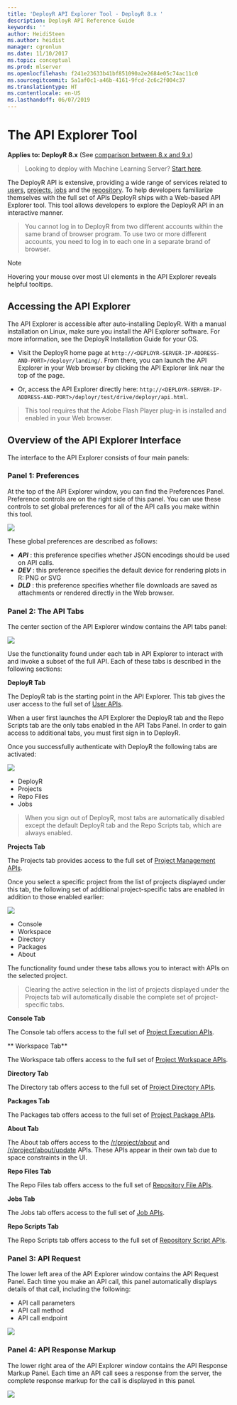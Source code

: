 ```yaml
---
title: 'DeployR API Explorer Tool - DeployR 8.x '
description: DeployR API Reference Guide
keywords: ''
author: HeidiSteen
ms.author: heidist
manager: cgronlun
ms.date: 11/10/2017
ms.topic: conceptual
ms.prod: mlserver
ms.openlocfilehash: f241e23633b41bf851090a2e2684e05c74ac11c0
ms.sourcegitcommit: 5a1af0c1-a46b-4161-9fcd-2c6c2f004c37
ms.translationtype: HT
ms.contentlocale: en-US
ms.lasthandoff: 06/07/2019
---
```

#  <a name="the-api-explorer-tool"></a>The API Explorer Tool

**Applies to: DeployR 8.x**   (See [comparison between 8.x and 9.x](../whats-new-in-r-server.md#8vs9))

>Looking to deploy with Machine Learning Server? [Start here](../what-is-operationalization.md).

The DeployR API is extensive, providing a wide range of services related to [users](deployr-api-reference.md#users-on-the-api), [projects](deployr-api-reference.md#projects-on-the-api), [jobs](deployr-api-reference.md#jobs-on-the-api) and the [repository](deployr-api-reference.md#repository-on-the-api). To help developers familiarize themselves with the full set of APIs DeployR ships with a Web-based API Explorer tool. This tool allows developers to explore the DeployR API in an interactive manner.

>You cannot log in to DeployR from two different accounts within the same brand of browser program. To use two or more different accounts, you need to log in to each one in a separate brand of browser. 

>[!NOTE]
>Hovering your mouse over most UI elements in the API Explorer reveals helpful tooltips.

## <a name="accessing-the-api-explorer"></a>Accessing the API Explorer

The API Explorer is accessible after auto-installing DeployR. With a manual installation on Linux, make sure you install the API Explorer software. For more information, see the DeployR Installation Guide for your OS.

+ Visit the DeployR home page at `http://<DEPLOYR-SERVER-IP-ADDRESS-AND-PORT>/deployr/landing/`. From there, you can launch the API Explorer in your Web browser by clicking the API Explorer link near the top of the page.

+ Or, access the API Explorer directly here: `http://<DEPLOYR-SERVER-IP-ADDRESS-AND-PORT>/deployr/test/drive/deployr/api.html`.

>This tool requires that the Adobe Flash Player plug-in is installed and enabled in your Web browser.


## <a name="overview-of-the-api-explorer-interface"></a>Overview of the API Explorer Interface 

The interface to the API Explorer consists of four main panels:

### <a name="panel-1-preferences"></a>Panel 1: Preferences 

At the top of the API Explorer window, you can find the Preferences Panel. Preference controls are on the right side of this panel. You can use these controls to set global preferences for all of the API calls you make within this tool.

![](media/deployr-api-explorer-tool/deployr-api-explorer-tool-1.png)

These global preferences are described as follows:

-  ***API*** : this preference specifies whether JSON encodings should be used on API calls.
-  ***DEV*** : this preference specifies the default device for rendering plots in R: PNG or SVG
-  ***DLD*** : this preference specifies whether file downloads are saved as attachments or rendered directly in the Web browser.

### <a name="panel-2-the-api-tabs"></a>Panel 2: The API Tabs

The center section of the API Explorer window contains the API tabs panel:

![](media/deployr-api-explorer-tool/deployr-api-explorer-tool-2.png)


Use the functionality found under each tab in API Explorer to interact with and invoke a subset of the full API. Each of these tabs is described in the following sections:

**DeployR Tab**

The DeployR tab is the starting point in the API Explorer. This tab gives the user access to the full set of [User APIs](deployr-api-reference.md#users).

When a user first launches the API Explorer the DeployR tab and the Repo Scripts tab are the only tabs enabled in the API Tabs Panel. In order to gain access to additional tabs, you must first sign in to DeployR.

Once you successfully authenticate with DeployR the following tabs are activated:

![](media/deployr-api-explorer-tool/deployr-api-explorer-tool-5.png)

- DeployR
- Projects
- Repo Files
- Jobs

>When you sign out of DeployR, most tabs are automatically disabled except the default DeployR tab and the Repo Scripts tab, which are always enabled.

**Projects Tab**

The Projects tab provides access to the full set of [Project Management APIs](deployr-api-reference.md#projects).

Once you select a specific project from the list of projects displayed under this tab, the following set of additional project-specific tabs are enabled in addition to those enabled earlier:

![](media/deployr-api-explorer-tool/deployr-api-explorer-tool-6.png)

- Console
- Workspace
- Directory
- Packages
- About

The functionality found under these tabs allows you to interact with APIs on the selected project.

>Clearing the active selection in the list of projects displayed under the Projects tab will automatically disable the complete set of project-specific tabs.

**Console Tab**

The Console tab offers access to the full set of [Project Execution APIs](deployr-api-reference.md#projexec).

** Workspace Tab**

The Workspace tab offers access to the full set of [Project Workspace APIs](deployr-api-reference.md#project-workspace).

**Directory Tab**

The Directory tab offers access to the full set of [Project Directory APIs](deployr-api-reference.md#projdir).

**Packages Tab**

The Packages tab offers access to the full set of [Project Package APIs](deployr-api-reference.md#projpkg).

**About Tab**

The About tab offers access to the [/r/project/about](https://microsoft.github.io/deployr-api-docs/8.0.5/#r-project-about) and [/r/project/about/update](https://microsoft.github.io/deployr-api-docs/8.0.5/#r-project-about-update) APIs. These APIs appear in their own tab due to space constraints in the UI.

**Repo Files Tab**

The Repo Files tab offers access to the full set of [Repository File APIs](deployr-api-reference.md#repofiles).

**Jobs Tab**

The Jobs tab offers access to the full set of [Job APIs](deployr-api-reference.md#jobs-on-the-api).

**Repo Scripts Tab**

The Repo Scripts tab offers access to the full set of [Repository Script APIs](deployr-api-reference.md#reposcripts).

### <a name="panel-3-api-request"></a>Panel 3: API Request

The lower left area of the API Explorer window contains the API Request Panel. Each time you make an API call, this panel automatically displays details of that call, including the following:

-  API call parameters
-  API call method
-  API call endpoint

![](media/deployr-api-explorer-tool/deployr-api-explorer-tool-3.png)

### <a name="panel-4-api-response-markup"></a>Panel 4: API Response Markup

The lower right area of the API Explorer window contains the API Response Markup Panel. Each time an API call sees a response from the server, the complete response markup for the call is displayed in this panel.

![](media/deployr-api-explorer-tool/deployr-api-explorer-tool-4.png)